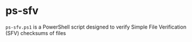 # ps-sfv
`ps-sfv.ps1` is a PowerShell script designed to verify Simple File Verification (SFV) checksums of files
